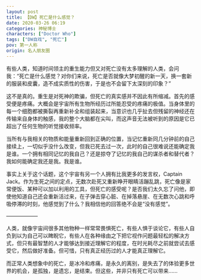 ```yaml
---
layout: post
title: 【DW】死亡是什么感觉？
date: 2020-03-26 06:19
categories: 神秘博士
characters: ["Doctor Who"]
tags: ["DW自戏", "死亡"]
pov: 第一人称
origin: 名人朋友圈
---
```


有些人类，知道时间领主的重生能力但又对死亡没有太多理解的人类，会问我：“死亡是什么感觉？对你们来说，死亡是否就像大梦初醒的新一天，换一套新的服装和皮囊，造不成实质性的伤害，于是也不会留下太深刻的印象？”

这不是真的。重生是对死神的欺骗，但死亡的真实感并不因此有所缩减。首先的感受便是疼痛。大概会是宇宙所有生物所经历过所能忍受的疼痛的极值。当身体里的每一个细胞都被撕裂再重新补全和组装起来，当意识也几乎扯去但残留的神经还在传输来自身体的触感，我的整个大脑都在尖叫，而这声音无法被听到的原因是它已超出了任何生物的听觉接收频率。

当所有与我相关的物质和能量重新回到正确的位置，当记忆重新同几分钟前的自己接续上，一切似乎没什么改变，但我已死去过一次，此时的自己很难说还能确定我是谁。一个拥有相同记忆的我自己？还是掠夺了记忆的我自己的谋杀者和替代者？我如何能确定我还是我。我是谁。

事实上关于这个话题，这个宇宙有另一个人拥有比我更多的发言权，Captain Jack。作为生死之间的定点，无数次赴死又重新睁开眼睛活蹦乱跳，死亡像是家常便饭、某种可以加以利用的工具，但死亡的感受呢？是否我们太久忘了问他，即使他知道自己还会重新活过来，在子弹击穿心脏、在掉落悬崖、在无数次心跳和呼吸停滞的时刻，他感觉到了什么？我相信他的回答绝不会是“没有感觉”。

——————

人类，就像宇宙间很多其他物种一样常常畏惧死亡，有些人惧于谈论它，有些人自负到以为自己可以睥睨它，有些人在各种缘由之下把它视作问题最轻松的解决方式，但只有最智慧的人才能够达到接近理解它的程度，在时光耗尽之前就尝试去感受它，然后做好准备。但可惜，只有真正经历过的人才能真正理解它。

而正常人类想象中的死亡，是冰冷和疼痛，是永久的离别，是失去了的体验更多世界的机会，是孤独，是遗忘，是结束。但这些，并非只有死亡可以带来……
